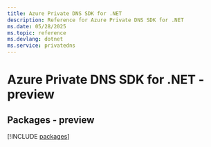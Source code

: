 ```yaml
---
title: Azure Private DNS SDK for .NET
description: Reference for Azure Private DNS SDK for .NET
ms.date: 05/28/2025
ms.topic: reference
ms.devlang: dotnet
ms.service: privatedns
---
```

# Azure Private DNS SDK for .NET - preview
## Packages - preview
[!INCLUDE [packages](private-dns-index.md)]
